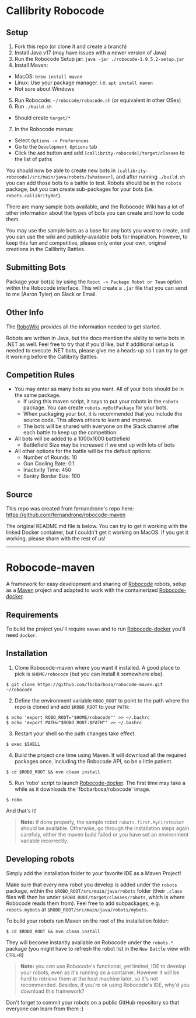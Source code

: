 # Callibrity Robocode

## Setup

1. Fork this repo (or clone it and create a branch)
2. Install Java v17 (may have issues with a newer version of Java)
3. Run the Robocode Setup jar:
`java -jar ./robocode-1.9.5.2-setup.jar`
4. Install Maven:
  - MacOS: `brew install maven`
  - Linux: Use your package manager. i.e. `apt install maven`
  - Not sure about Windows
5. Run Robocode:
`~/robocode/robocode.sh` (or equivalent in other OSes)
6. Run `./build.sh`
  - Should create `target/*`
7. In the Robocode menus:
  - Select `Options -> Preferences`
  - Go to the `Development Options` tab
  - Click the `Add` button and add `[callibrity-robocode]/target/classes` to the list of paths

You should now be able to create new bots in `[callibrity-robocode]/src/main/java/robots/[whatever]`, and after running `./build.sh` you can add those bots to a battle to test. Robots should be in the `robots` package, but you can create sub-packages for your bots (i.e. `robots.callibrityBot`).

There are many sample bots available, and the Robocode Wiki has a lot of other information about the types of bots you can create and how to code them.

You may use the sample bots as a base for any bots you want to create, and you can use the wiki and publicly-available bots for inspiration. However, to keep this fun and competitive, please only enter your own, original creations in the Callibrity Battles.

## Submitting Bots

Package your bot(s) by using the `Robot -> Package Robot or Team` option within the Robocode interface. This will create a `.jar` file that you can send to me (Aaron Tyler) on Slack or Email.

## Other Info
The [RoboWiki](https://robowiki.net/wiki/Main_Page) provides all the information needed to get started.

Robots are written in Java, but the docs mention the ability to write bots in .NET as well. Feel free to try that if you'd like, but if additional setup is needed to execute .NET bots, please give me a heads-up so I can try to get it working before the Callibrity Battles.

## Competition Rules
- You may enter as many bots as you want. All of your bots should be in the same package.
  - If using this maven script, it says to put your robots in the `robots` package. You can create `robots.myBotPackage` for your bots.
  - When packaging your bot, it is recommended that you include the source code. This allows others to learn and improve.
  - The bots will be shared with everyone on the Slack channel after each battle to keep up the competition.
- All bots will be added to a 1000x1000 battlefield
  - Battlefield Size may be increased if we end up with lots of bots
- All other options for the battle will be the default options:
  - Number of Rounds: 10
  - Gun Cooling Rate: 0.1
  - Inactivity Time: 450
  - Sentry Border Size: 100



## Source
This repo was created from fernandrone's repo here:
https://github.com/fernandrone/robocode-maven

The original README.md file is below. You can try to get it working with the linked Docker container, but I couldn't get it working on MacOS. If you get it working, please share with the rest of us!

---

# Robocode-maven

A framework for easy development and sharing of [Robocode](http://robocode.sourceforge.net/) robots, setup as a [Maven](https://maven.apache.org/) project and adapted to work with the containerized [Robocode-docker](https://github.com/fbcbarbosa/robocode-docker).

## Requirements

To build the project you'll require `maven` and to run [Robocode-docker](https://github.com/fbcbarbosa/robocode-docker) you'll need `docker`.

## Installation

1. Clone Robocode-maven where you want it installed. A good place to pick is `$HOME/robocode` (but you can install it somewhere else).

  ```
  $ git clone https://github.com/fbcbarbosa/robocode-maven.git ~/robocode
  ```

2. Define the environment variable `ROBO_ROOT` to point to the path where the repo is cloned and add `$ROBO_ROOT` to your `PATH`:

  ```
  $ echo 'export ROBO_ROOT="$HOME/robocode"' >> ~/.bashrc 
  $ echo 'export PATH="$ROBO_ROOT:$PATH"' >> ~/.bashrc
  ```
  
3. Restart your shell so the path changes take effect.

  ```
  $ exec $SHELL
  ```

4. Build the project one time using Maven. It will download all the required packages once, including the Robocode API, so be a little patient.

  ```
  $ cd $ROBO_ROOT && mvn clean install
  ```

5. Run 'robo' script to launch [Robocode-docker](https://github.com/fbcbarbosa/robocode-docker). The first time may take a while as it downloads the 'fbcbarbosa/robocode' image.

  ```
  $ robo
  ```

And that's it! 

> **Note:** if done properly, the sample robot `robots.first.MyFirstRobot` should be available. Otherwise, go through the installation steps again carefuly, either the maven build failed or you have set an environment variable incorrectly.
  
## Developing robots

Simply add the installation folder to your favorite IDE as a Maven Project! 

Make sure that every new robot you develop is added under the `robots` package, within the `$ROBO_ROOT/src/main/java/robots` folder (their `.class` files will then be under `$ROBO_ROOT/target/classes/robots`, which is where Robocode reads them from). Feel free to add subpackages, e.g. `robots.mybots` at `$ROBO_ROOT/src/main/java/robots/mybots`.

To build your robots run Maven on the root of the installation folder:

```
$ cd $ROBO_ROOT && mvn clean install
```

They will become instantly available on Robocode under the `robots.*` package (you might have to refresh the robot list in the `New Battle` view with `CTRL+R`)

> **Note:** you *can* use Robocode's functional, yet limited, IDE to develop your robots, even as it's running on a container. However it will be hard to retrieve them at the host machine later, so it's not recommended. Besides, if you're ok using Robocode's IDE, why'd you download this framework?

Don't forget to commit your robots on a public GitHub repository so that everyone can learn from them :)
